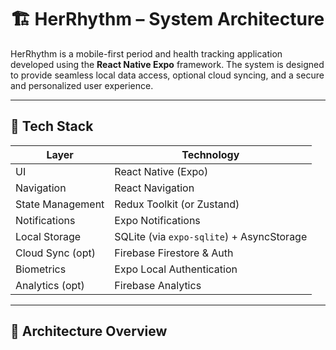 # 🏗️ HerRhythm – System Architecture

HerRhythm is a mobile-first period and health tracking application developed using the **React Native Expo** framework. The system is designed to provide seamless local data access, optional cloud syncing, and a secure and personalized user experience.

---

## 🔧 Tech Stack

| Layer              | Technology                                |
|-------------------|-------------------------------------------|
| UI                | React Native (Expo)                       |
| Navigation        | React Navigation                         |
| State Management  | Redux Toolkit (or Zustand)               |
| Notifications     | Expo Notifications                       |
| Local Storage     | SQLite (via `expo-sqlite`) + AsyncStorage |
| Cloud Sync (opt)  | Firebase Firestore & Auth                |
| Biometrics        | Expo Local Authentication                |
| Analytics (opt)   | Firebase Analytics                       |

---

## 🧱 Architecture Overview

